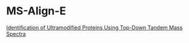 # MS-Align-E

[Identification of Ultramodified Proteins Using Top-Down Tandem Mass Spectra](http://pubs.acs.org/doi/abs/10.1021/pr400849y)
